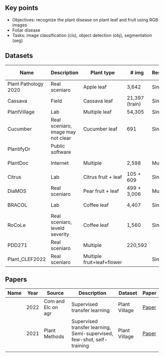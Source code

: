 ## Key points
* Objectives: recognize the plant disease on plant leaf and fruit using RGB images
* Foliar disease
* Tasks: image classification (cls), object detection (obj), segmentation (seg) 

## Datasets

| Name                 | Description                        | Plant type                 | # img          | Resolution | # class | Task     | Paper                                                                                   | Dataset                                                                                 |
|----------------------|------------------------------------|----------------------------|----------------|------------|---------|----------|-----------------------------------------------------------------------------------------|-----------------------------------------------------------------------------------------|
| Plant Pathology 2020 | Real sceniaro                      | Apple leaf                 | 3,642          | Single     | 3       | cls      | [Paper](https://bsapubs.onlinelibrary.wiley.com/doi/pdfdirect/10.1002/aps3.11390)       | [Dataset](https://www.kaggle.com/competitions/plant-pathology-2020-fgvc7/data)          |
| Cassava              | Field                              | Cassava leaf               | 21,397 (train) | Single     | 5       | cls      |                                                                                         | [Dataset](https://www.kaggle.com/competitions/cassava-leaf-disease-classification/data) |
| PlantVillage         | Lab                                | Multiple leaf              | 54,305         | Single     | 38      | cls      | [Paper](https://arxiv.org/abs/1511.08060)                                               | [Dataset](https://github.com/spMohanty/PlantVillage-Dataset/tree/master/raw/color)      |
| Cucumber             | Real sceniaro, image may not clear | Cucumber leaf              | 691            | Single     | 2       | cls      |                                                                                         |[Dataset](https://www.kaggle.com/datasets/kareem3egm/cucumber-plant-diseases-dataset)|
| PlantifyDr           | Public software                    |                            |                |            |         |          |                                                                                         | [Dataset](https://www.kaggle.com/datasets/lavaman151/plantifydr-dataset)                |
| PlantDoc             | Internet                           | Multiple                   | 2,598          | Multiple   | 17      | cls, obj | [Paper](https://dl.acm.org/doi/pdf/10.1145/3371158.3371196)                             | [Dataset](https://github.com/pratikkayal/PlantDoc-Dataset)                              |
| Citrus               | Lab                                | Citrus fruit + leaf        | 105 + 609      | Single     | 5 + 5   | cls      | [Paper](https://www.sciencedirect.com/science/article/pii/S2352340919306948?via%3Dihub) | [Dataset](https://data.mendeley.com/datasets/3f83gxmv57/2)                              |
| DiaMOS               | Real sceniaro                      | Pear fruit + leaf          | 499 + 3,006    | Multiple   | 4       | obj      | [Paper](https://doi.org/10.5281/zenodo.5557313)                                         | [Dataset](https://doi.org/10.5281/zenodo.5557313)                                       |
| BRACOL               | Lab                                | Coffee leaf                | 4,407          | Single     | 4       | obj, seg | [Paper](https://arxiv.org/abs/1907.11561)                                               | [Dataset](https://data.mendeley.com/datasets/yy2k5y8mxg/1)                              |
| RoCoLe               | Real sceniaro, leveld severity     | Coffee leaf                | 1,560          | Single     | 2       | obj      | [Paper](https://www.sciencedirect.com/science/article/pii/S2352340919307693?via%3Dihub) | [Dataset](https://data.mendeley.com/datasets/c5yvn32dzg/2)                              |
| PDD271               | Real sceniaro                      | Multiple                   | 220,592        |            | 271     | cls      | [Paper](https://ieeexplore.ieee.org/stamp/stamp.jsp?arnumber=9325065&tag=1)             |No|
| Plant_CLEF2022       | Real sceniaro                      | Multiple fruit+leaf+flower |                | Similar    |         | cls      | [Paper](https://hal.inrae.fr/hal-03353469/file/Goeau_etal_CLEF_2021.pdf)                                                                               | [Dataset](https://www.imageclef.org/PlantCLEF2022)|

## Papers
| Name | Year | Source             | Description                                                            | Dataset         | Paper                                                                        |
|------|------|--------------------|------------------------------------------------------------------------|-----------------|------------------------------------------------------------------------------|
|      | 2022 | Com and Elc on agr | Supervised transfer learning                                           | Plant Village  | [Paper](https://www.sciencedirect.com/science/article/pii/S0168169922000205) |
|      | 2021 | Plant Methods      | Supervised transfer learning, Semi-supervised, few-shot, self-training | Plant Village   | [Paper](https://link.springer.com/article/10.1186/s13007-021-00770-1)        |
|      |      |                    |                                                                        |                 |                                                                              |
